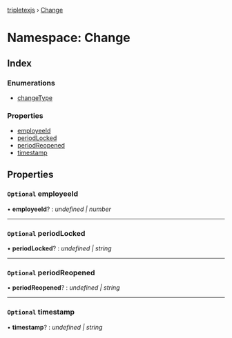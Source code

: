 [tripletexjs](../README.md) › [Change](change.md)

# Namespace: Change

## Index

### Enumerations

* [changeType](../enums/change.changetype.md)

### Properties

* [employeeId](change.md#optional-employeeid)
* [periodLocked](change.md#optional-periodlocked)
* [periodReopened](change.md#optional-periodreopened)
* [timestamp](change.md#optional-timestamp)

## Properties

### `Optional` employeeId

• **employeeId**? : *undefined | number*

___

### `Optional` periodLocked

• **periodLocked**? : *undefined | string*

___

### `Optional` periodReopened

• **periodReopened**? : *undefined | string*

___

### `Optional` timestamp

• **timestamp**? : *undefined | string*
